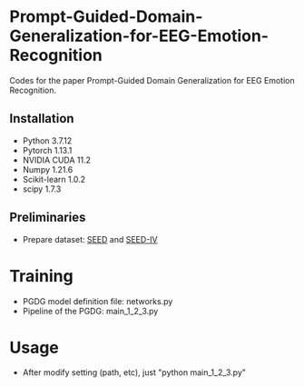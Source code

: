 # Prompt-Guided-Domain-Generalization-for-EEG-Emotion-Recognition
Codes for the paper Prompt-Guided Domain Generalization for EEG  Emotion Recognition.
## Installation
* Python 3.7.12
* Pytorch 1.13.1
* NVIDIA CUDA 11.2
* Numpy 1.21.6
* Scikit-learn 1.0.2
* scipy 1.7.3
  
## Preliminaries
* Prepare dataset: [SEED](https://bcmi.sjtu.edu.cn/~seed/index.html) and [SEED-IV](https://bcmi.sjtu.edu.cn/~seed/index.html)
  
# Training 
* PGDG model definition file: networks.py
* Pipeline of the PGDG: main_1_2_3.py

# Usage
* After modify setting (path, etc), just "python main_1_2_3.py"
